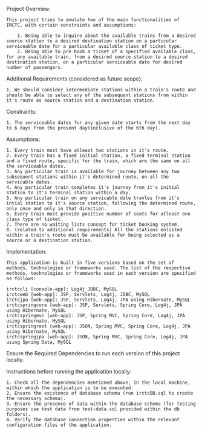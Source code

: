 Project Overview:

    This project tries to emulate two of the main functionalities of IRCTC, with certain constraints and assumptions:

        1. Being able to inquire about the available trains from a desired source station to a desired destination station on a particular serviceable date for a particular available class of ticket type.
        2. Being able to pre book a ticket of a specified available class, for any available train, from a desired source station to a desired destination station, on a particular serviceable date for desired number of passengers.


Additional Requirements (considered as future scope):

    1. We should consider intermediate stations within a train's route and should be able to select any of the subsequent stations from within it's route as source station and a destination station.


Constraints:

    1. The serviceable dates for any given date starts from the next day to 6 days from the present day(inclusive of the 6th day).


Assumptions:

    1. Every train must have atleast two stations in it's route.
    2. Every train has a fixed initial station, a fixed terminal station and a fixed route, specific for the train, which are the same on all the serviceable dates.
    3. Any particular train is available for journey between any two subsequent stations within it's determined route, on all the servicable dates.
    4. Any particular train completes it's journey from it's initial station to it's terminal station within a day.
    5. Any particular train on any servicable date travles from it's intial station to it's source station, following the determined route, only once and only in that direction.
    6. Every train must provide positive number of seats for atleast one class type of ticket.
    7. There are no waiting lists concept for ticket booking system.
    8. (related to additional requirements) All the stations enlisted within a train's route must be available for being selected as a source or a destination station.

Implementation:

    This application is built in five versions based on the set of methods, technologies or frameworks used. The list of the respective methods, technologies or frameworks used in each version are specified as follows:

    irctccli [console-app]: Log4j JDBC, MySQL
    irctcweb [web-app]: JSP, Servlets, Log4j, JDBC, MySQL
    irctcjpa [web-app]: JSP, Servlets, Log4j, JPA using Hibernate, MySQL
    irctcspringcore [web-app]: JSP, Servlets, Spring Core, Log4j, JPA using Hibernate, MySQL
    irctcspringmvc [web-app]: JSP, Spring MVC, Spring Core, Log4j, JPA using Hibernate, MySQL
    irctcspringrest [web-app]: JSON, Spring MVC, Spring Core, Log4j, JPA using Hibernate, MySQL
    irctcspringjpa [web-app]: JSON, Spring MVC, Spring Core, Log4j, JPA using Spring Data, MySQL


Ensure the Required Dependencies to run each version of this project locally.

Instructions before running the application locally:

    1. Check all the dependencies mentioned above, in the local machine, within which the application is to be executed.
    2. Ensure the existence of database schema (run irctcDB.sql to create the necessary schema).
    3. Ensure the presence of data within the database schema (for testing purposes use test data from test-data.sql provided within the db folders).
    4. Verify the database connection properties within the relevant configuration files of the application.
